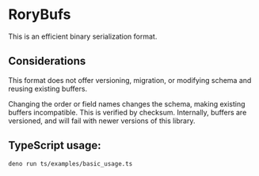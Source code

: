 # RoryBufs

This is an efficient binary serialization format.

## Considerations

This format does not offer versioning, migration, or modifying schema and
reusing existing buffers.

Changing the order or field names changes the schema, making existing buffers
incompatible. This is verified by checksum. Internally, buffers are versioned,
and will fail with newer versions of this library.

## TypeScript usage:

```sh
deno run ts/examples/basic_usage.ts
```
